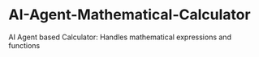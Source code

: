 # AI-Agent-Mathematical-Calculator
AI Agent based Calculator: Handles mathematical expressions and functions

